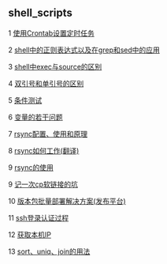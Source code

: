 ## shell_scripts

1 [使用Crontab设置定时任务](https://github.com/luofengmacheng/shell_scripts/blob/master/crontab.md)

2 [shell中的正则表达式以及在grep和sed中的应用](https://github.com/luofengmacheng/shell_scripts/blob/master/regx.md)

3 [shell中exec与source的区别](https://github.com/luofengmacheng/shell_scripts/blob/master/execute.md)

4 [双引号和单引号的区别](https://github.com/luofengmacheng/shell_scripts/blob/master/quotation.md)

5 [条件测试](https://github.com/luofengmacheng/shell_scripts/blob/master/test_condition.md)

6 [变量的若干问题](https://github.com/luofengmacheng/shell_scripts/blob/master/variable_questions.md)

7 [rsync配置、使用和原理](https://github.com/luofengmacheng/shell_scripts/blob/master/rsync.md)

8 [rsync如何工作(翻译)](https://github.com/luofengmacheng/shell_scripts/blob/master/how_rsync_works.md)

9 [rsync的使用](https://github.com/luofengmacheng/shell_scripts/blob/master/use_of_rsync.md)

9 [记一次cp软链接的坑](https://github.com/luofengmacheng/shell_scripts/blob/master/cp_symlink.md)

10 [版本包批量部署解决方案(发布平台)](https://github.com/luofengmacheng/shell_scripts/blob/master/pkg_release.md)

11 [ssh登录认证过程](https://github.com/luofengmacheng/shell_scripts/blob/master/ssh_learn.md)

12 [获取本机IP](https://github.com/luofengmacheng/shell_scripts/blob/master/get_local_ip.md)

13 [sort、uniq、join的用法](https://github.com/luofengmacheng/shell_scripts/blob/master/sort_uniq_join.md)